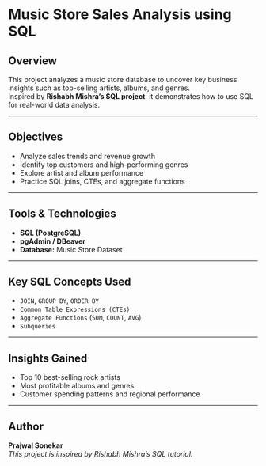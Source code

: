#  **Music Store Sales Analysis using SQL**

##  **Overview**
This project analyzes a music store database to uncover key business insights such as top-selling artists, albums, and genres.  
Inspired by **Rishabh Mishra’s SQL project**, it demonstrates how to use SQL for real-world data analysis.

---

##  **Objectives**
- Analyze sales trends and revenue growth  
- Identify top customers and high-performing genres  
- Explore artist and album performance  
- Practice SQL joins, CTEs, and aggregate functions  

---

##  **Tools & Technologies**
- **SQL (PostgreSQL)**
- **pgAdmin / DBeaver**
- **Database:** Music Store Dataset  

---

##  **Key SQL Concepts Used**
- `JOIN`, `GROUP BY`, `ORDER BY`  
- `Common Table Expressions (CTEs)`  
- `Aggregate Functions` (`SUM`, `COUNT`, `AVG`)  
- `Subqueries`

---

##  **Insights Gained**
- Top 10 best-selling rock artists  
- Most profitable albums and genres  
- Customer spending patterns and regional performance  

---

##  **Author**
**Prajwal Sonekar**  
_This project is inspired by Rishabh Mishra’s SQL tutorial._

